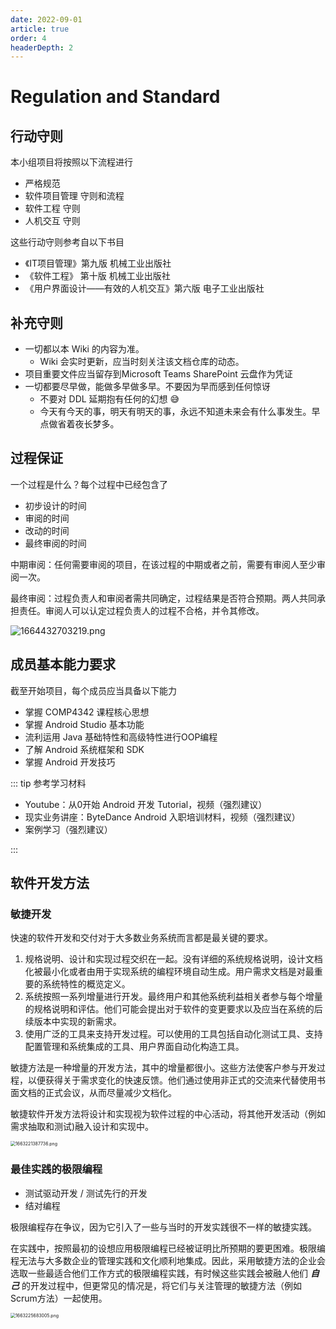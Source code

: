 ```yaml
---
date: 2022-09-01
article: true
order: 4
headerDepth: 2
---
```


# Regulation and Standard

## 行动守则

本小组项目将按照以下流程进行

- 严格规范
- 软件项目管理 守则和流程
- 软件工程 守则
- 人机交互 守则

这些行动守则参考自以下书目

- 《IT项目管理》第九版 机械工业出版社
- 《软件工程》 第十版 机械工业出版社
- 《用户界面设计——有效的人机交互》第六版 电子工业出版社

## 补充守则

- 一切都以本 Wiki 的内容为准。
  - Wiki 会实时更新，应当时刻关注该文档仓库的动态。
- 项目重要文件应当留存到Microsoft Teams SharePoint 云盘作为凭证
- 一切都要尽早做，能做多早做多早。不要因为早而感到任何惊讶
  - 不要对 DDL 延期抱有任何的幻想 😅
  - 今天有今天的事，明天有明天的事，永远不知道未来会有什么事发生。早点做省着夜长梦多。

## 过程保证 <Badge text="重要" type="danger" />

一个过程是什么？每个过程中已经包含了

- 初步设计的时间
- 审阅的时间
- 改动的时间
- 最终审阅的时间

中期审阅：任何需要审阅的项目，在该过程的中期或者之前，需要有审阅人至少审阅一次。

最终审阅：过程负责人和审阅者需共同确定，过程结果是否符合预期。两人共同承担责任。审阅人可以认定过程负责人的过程不合格，并令其修改。

![1664432703219.png](https://static-file.hjm.red/2022/09/29/521d33e5418ae.png)

## 成员基本能力要求

截至开始项目，每个成员应当具备以下能力

- 掌握 COMP4342 课程核心思想
- 掌握 Android Studio 基本功能
- 流利运用 Java 基础特性和高级特性进行OOP编程
- 了解 Android 系统框架和 SDK
- 掌握 Android 开发技巧

::: tip 参考学习材料

- Youtube：从0开始 Android 开发 Tutorial，视频（强烈建议）
- 现实业务讲座：ByteDance Android 入职培训材料，视频（强烈建议）
- 案例学习（强烈建议）

:::

## 软件开发方法

### 敏捷开发

快速的软件开发和交付对于大多数业务系统而言都是最关键的要求。

1. 规格说明、设计和实现过程交织在一起。没有详细的系统规格说明，设计文档化被最小化或者由用于实现系统的编程环境自动生成。用户需求文档是对最重要的系统特性的概览定义。
2. 系统按照一系列增量进行开发。最终用户和其他系统利益相关者参与每个增量的规格说明和评估。他们可能会提出对于软件的变更要求以及应当在系统的后续版本中实现的新需求。
3. 使用广泛的工具来支持开发过程。可以使用的工具包括自动化测试工具、支持配置管理和系统集成的工具、用户界面自动化构造工具。

敏捷方法是一种增量的开发方法，其中的增量都很小。这些方法使客户参与开发过程，以便获得关于需求变化的快速反馈。他们通过使用非正式的交流来代替使用书面文档的正式会议，从而尽量减少文档化。

敏捷软件开发方法将设计和实现视为软件过程的中心活动，将其他开发活动（例如需求抽取和测试)融入设计和实现中。

<img src="https://static-file.hjm.red/2022/09/15/a60c659c4b2ec.png" alt="1663221387736.png" style="zoom:50%;" />

### 最佳实践的极限编程

- 测试驱动开发 / 测试先行的开发
- 结对编程

极限编程存在争议，因为它引入了一些与当时的开发实践很不一样的敏捷实践。

在实践中，按照最初的设想应用极限编程已经被证明比所预期的要更困难。极限编程无法与大多数企业的管理实践和文化顺利地集成。因此，采用敏捷方法的企业会选取一些最适合他们工作方式的极限编程实践，有时候这些实践会被融人他们 ***自己*** 的开发过程中，但更常见的情况是，将它们与关注管理的敏捷方法（例如Scrum方法）一起使用。

<img src="https://static-file.hjm.red/2022/09/15/0b116f4e03723.png" alt="1663225683005.png" style="zoom:50%;" />

